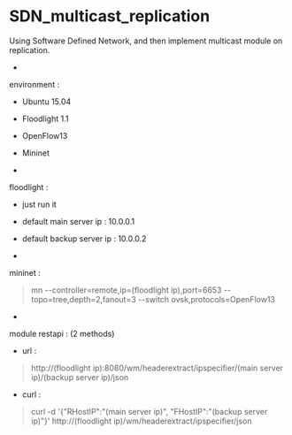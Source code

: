 # SDN_multicast_replication
Using Software Defined Network, and then implement multicast module on replication.

-
environment :
-  Ubuntu 15.04
-  Floodlight 1.1
-  OpenFlow13
-  Mininet

-
floodlight :
-  just run it
-  default main server ip : 10.0.0.1
-  default backup server ip : 10.0.0.2

-
mininet :
>  mn --controller=remote,ip=(floodlight ip),port=6653 --topo=tree,depth=2,fanout=3 --switch ovsk,protocols=OpenFlow13

-
module restapi : (2 methods)
-  url :
>  http://(floodlight ip):8080/wm/headerextract/ipspecifier/(main server ip)/(backup server ip)/json

-  curl :
>  curl -d '{"RHostIP":"(main server ip)", "FHostIP":"(backup server ip)"}' http://(floodlight ip)/wm/headerextract/ipspecifier/json
